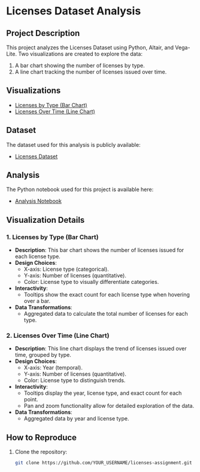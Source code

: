 # Licenses Dataset Analysis

## Project Description
This project analyzes the Licenses Dataset using Python, Altair, and Vega-Lite. Two visualizations are created to explore the data:
1. A bar chart showing the number of licenses by type.
2. A line chart tracking the number of licenses issued over time.

## Visualizations
- [Licenses by Type (Bar Chart)](https://YOUR_USERNAME.github.io/licenses-assignment/licenses_by_type.html)
- [Licenses Over Time (Line Chart)](https://YOUR_USERNAME.github.io/licenses-assignment/licenses_over_time.html)

## Dataset
The dataset used for this analysis is publicly available:
- [Licenses Dataset](https://github.com/UIUC-iSchool-DataViz/is445_data/raw/main/licenses_fall2022.csv)

## Analysis
The Python notebook used for this project is available here:
- [Analysis Notebook](https://github.com/YOUR_USERNAME/licenses-assignment/blob/main/assignment_notebook.ipynb)

## Visualization Details
### 1. Licenses by Type (Bar Chart)
- **Description**: This bar chart shows the number of licenses issued for each license type.
- **Design Choices**:
  - X-axis: License type (categorical).
  - Y-axis: Number of licenses (quantitative).
  - Color: License type to visually differentiate categories.
- **Interactivity**:
  - Tooltips show the exact count for each license type when hovering over a bar.
- **Data Transformations**:
  - Aggregated data to calculate the total number of licenses for each type.

### 2. Licenses Over Time (Line Chart)
- **Description**: This line chart displays the trend of licenses issued over time, grouped by type.
- **Design Choices**:
  - X-axis: Year (temporal).
  - Y-axis: Number of licenses (quantitative).
  - Color: License type to distinguish trends.
- **Interactivity**:
  - Tooltips display the year, license type, and exact count for each point.
  - Pan and zoom functionality allow for detailed exploration of the data.
- **Data Transformations**:
  - Aggregated data by year and license type.

## How to Reproduce
1. Clone the repository:
   ```bash
   git clone https://github.com/YOUR_USERNAME/licenses-assignment.git
